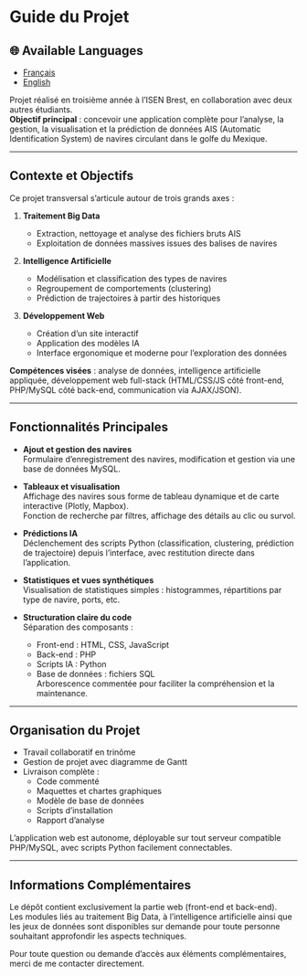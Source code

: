 # Guide du Projet
## 🌐 Available Languages
- [Français](Guide.md)
- [English](Guide_EN.md)

Projet réalisé en troisième année à l’ISEN Brest, en collaboration avec deux autres étudiants.  
**Objectif principal** : concevoir une application complète pour l’analyse, la gestion, la visualisation et la prédiction de données AIS (Automatic Identification System) de navires circulant dans le golfe du Mexique.

---

## Contexte et Objectifs

Ce projet transversal s’articule autour de trois grands axes :

1. **Traitement Big Data**  
   - Extraction, nettoyage et analyse des fichiers bruts AIS  
   - Exploitation de données massives issues des balises de navires

2. **Intelligence Artificielle**  
   - Modélisation et classification des types de navires  
   - Regroupement de comportements (clustering)  
   - Prédiction de trajectoires à partir des historiques

3. **Développement Web**  
   - Création d’un site interactif  
   - Application des modèles IA  
   - Interface ergonomique et moderne pour l’exploration des données

**Compétences visées** : analyse de données, intelligence artificielle appliquée, développement web full-stack (HTML/CSS/JS côté front-end, PHP/MySQL côté back-end, communication via AJAX/JSON).

---

## Fonctionnalités Principales

- **Ajout et gestion des navires**  
  Formulaire d’enregistrement des navires, modification et gestion via une base de données MySQL.

- **Tableaux et visualisation**  
  Affichage des navires sous forme de tableau dynamique et de carte interactive (Plotly, Mapbox).  
  Fonction de recherche par filtres, affichage des détails au clic ou survol.

- **Prédictions IA**  
  Déclenchement des scripts Python (classification, clustering, prédiction de trajectoire) depuis l’interface, avec restitution directe dans l’application.

- **Statistiques et vues synthétiques**  
  Visualisation de statistiques simples : histogrammes, répartitions par type de navire, ports, etc.

- **Structuration claire du code**  
  Séparation des composants :  
  - Front-end : HTML, CSS, JavaScript  
  - Back-end : PHP  
  - Scripts IA : Python  
  - Base de données : fichiers SQL  
  Arborescence commentée pour faciliter la compréhension et la maintenance.

---

## Organisation du Projet

- Travail collaboratif en trinôme  
- Gestion de projet avec diagramme de Gantt  
- Livraison complète :  
  - Code commenté  
  - Maquettes et chartes graphiques  
  - Modèle de base de données  
  - Scripts d’installation  
  - Rapport d’analyse

L’application web est autonome, déployable sur tout serveur compatible PHP/MySQL, avec scripts Python facilement connectables.

---

## Informations Complémentaires

Le dépôt contient exclusivement la partie web (front-end et back-end).  
Les modules liés au traitement Big Data, à l’intelligence artificielle ainsi que les jeux de données sont disponibles sur demande pour toute personne souhaitant approfondir les aspects techniques.

Pour toute question ou demande d’accès aux éléments complémentaires, merci de me contacter directement.

